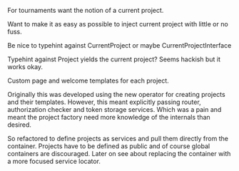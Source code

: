 For tournaments want the notion of a current project.

Want to make it as easy as possible to inject current project with little or no fuss.

Be nice to typehint against CurrentProject or maybe CurrentProjectInterface

Typehint against Project yields the current project?  Seems hackish but it works okay.

Custom page and welcome templates for each project.

Originally this was developed using the new operator for creating projects and their templates.
However, this meant explicitly passing router, authorization checker and token storage services.
Which was a pain and meant the project factory need more knowledge of the internals than desired.

So refactored to define projects as services and pull them directly from the container.
Projects have to be defined as public and of course global containers are discouraged.
Later on see about replacing the container with a more focused service locator.

